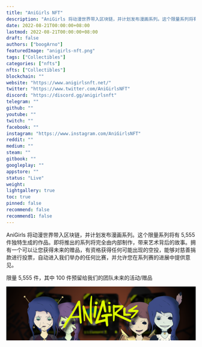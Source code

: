 ```yaml
---
title: "AniGirls NFT"
description: "AniGirls 将动漫世界带入区块链，并计划发布漫画系列。这个限量系列将有 5,555 件独特生成的作品。即将推出的系列将完全由内部制作，带来艺术背后的故事"
date: 2022-08-21T00:00:00+08:00
lastmod: 2022-08-21T00:00:00+08:00
draft: false
authors: ["boogArno"]
featuredImage: "anigirls-nft.png"
tags: ["Collectibles"]
categories: ["nfts"]
nfts: ["Collectibles"]
blockchain: ""
website: "https://www.anigirlsnft.net/"
twitter: "https://www.twitter.com/AniGirlsNFT"
discord: "https://discord.gg/anigirlsnft"
telegram: ""
github: ""
youtube: ""
twitch: ""
facebook: ""
instagram: "https://www.instagram.com/AniGirlsNFT"
reddit: ""
medium: ""
steam: ""
gitbook: ""
googleplay: ""
appstore: ""
status: "Live"
weight: 
lightgallery: true
toc: true
pinned: false
recommend: false
recommend1: false
---
```

AniGirls 将动漫世界带入区块链，并计划发布漫画系列。这个限量系列将有 5,555 件独特生成的作品。即将推出的系列将完全由内部制作，带来艺术背后的故事。拥有一个可以让您获得未来的赠品，有资格获得任何可能出现的空投，能够对慈善捐款进行投票，自动进入我们举办的任何比赛，并允许您在系列赛的进展中提供意见。

限量 5,555 件，其中 100 件预留给我们的团队未来的活动/赠品

![unnamed](unnamed.png)